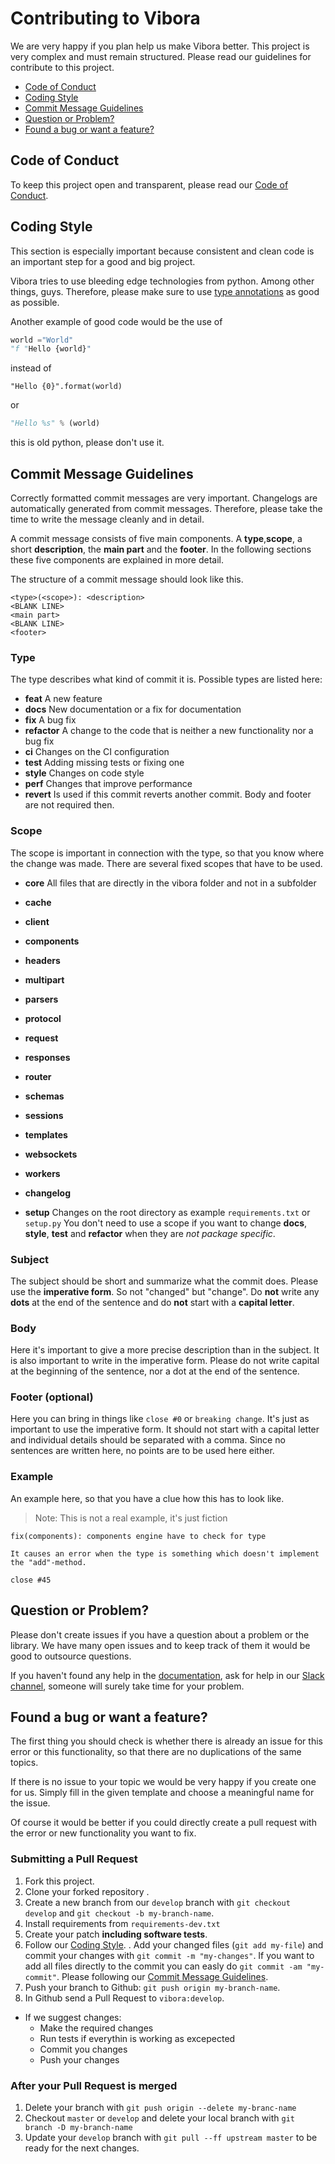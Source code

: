 # Contributing to Vibora

We are very happy if you plan help us make Vibora better. This project is very complex and must remain structured. Please read our guidelines for contribute to this project.

* [Code of Conduct](#code-of-conduct)
* [Coding Style](#coding-style)
* [Commit Message Guidelines](#commit-message-guidelines)
* [Question or Problem?](#question-or-problem)
* [Found a bug or want a feature?](#found-a-bug-or-want-a-feature)

## Code of Conduct
To keep this project open and transparent, please read our [Code of Conduct](.github/CODE_OF_CONDUCT.md).

## Coding Style
This section is especially important because consistent and clean code is an important step for a good and big project.

Vibora tries to use bleeding edge technologies from python. Among other things, guys.
Therefore, please make sure to use [type annotations](https://docs.python.org/3/library/typing.html) as good as possible.

Another example of good code would be the use of
```python
world ="World"
"f "Hello {world}"
```
instead of
```
"Hello {0}".format(world)
```
or
```python
"Hello %s" % (world)
```
this is old python, please don't use it.

## Commit Message Guidelines
Correctly formatted commit messages are very important. Changelogs are automatically generated from commit messages. Therefore, please take the time to write the message cleanly and in detail.

A commit message consists of five main components. A **type**,**scope**, a short **description**, the **main part** and the **footer**. In the following sections these five components are explained in more detail.

The structure of a commit message should look like this.
```
<type>(<scope>): <description>
<BLANK LINE>
<main part>
<BLANK LINE>
<footer>
```

### Type
The type describes what kind of commit it is. Possible types are listed here:

* **feat** A new feature
* **docs** New documentation or a fix for documentation
* **fix** A bug fix
* **refactor** A change to the code that is neither a new functionality nor a bug fix
* **ci** Changes on the CI configuration
* **test** Adding missing tests or fixing one
* **style** Changes on code style
* **perf** Changes that improve performance
* **revert** Is used if this commit reverts another commit. Body and footer are not required then.

### Scope
The scope is important in connection with the type, so that you know where the change was made. There are several fixed scopes that have to be used.

* **core** All files that are directly in the vibora folder and not in a subfolder
* **cache**
* **client**
* **components**
* **headers**
* **multipart**
* **parsers**
* **protocol**
* **request**
* **responses**
* **router**
* **schemas**
* **sessions**
* **templates**
* **websockets**
* **workers**

* **changelog**
* **setup** Changes on the root directory as example `requirements.txt` or `setup.py`
You don't need to use a scope if you want to change **docs**, **style**, **test** and **refactor** when they are _not package specific_.
### Subject
The subject should be short and summarize what the commit does. Please use the **imperative form**. So not "changed" but "change". Do **not** write any **dots** at the end of the sentence and do **not** start with a **capital letter**.

### Body
Here it's important to give a more precise description than in the subject. It is also important to write in the imperative form. Please do not write capital at the beginning of the sentence, nor a dot at the end of the sentence.

### Footer (optional)
Here you can bring in things like `close #0` or `breaking change`. It's just as important to use the imperative form. It should not start with a capital letter and individual details should be separated with a comma. Since no sentences are written here, no points are to be used here either.

### Example
An example here, so that you have a clue how this has to look like.
> Note: This is not a real example, it's just fiction

```shell
fix(components): components engine have to check for type

It causes an error when the type is something which doesn't implement the "add"-method.

close #45
```

## Question or Problem?
Please don't create issues if you have a question about a problem or the library.
We have many open issues and to keep track of them it would be good to outsource questions.

If you haven't found any help in the [documentation](https://docs.vibora.io/), ask for help in our [Slack channel](https://join.slack.com/t/vibora-io/shared_invite/enQtNDAxMTQ4NDc5NDYzLTA2YTdmNmM0YmY4ZTY0Y2JjZjc0ODgwMmJjY2I0MmVkODFiYzc4YjM0NGMyOTkxMjZlNTliZDU1ZmFhYWZmNjU), someone will surely take time for your problem.

## Found a bug or want a feature?
The first thing you should check is whether there is already an issue for this error or this functionality, so that there are no duplications of the same topics.

If there is no issue to your topic we would be very happy if you create one for us. Simply fill in the given template and choose a meaningful name for the issue.

Of course it would be better if you could directly create a pull request with the error or new functionality you want to fix.

### Submitting a Pull Request
1. Fork this project.
2. Clone your forked repository .
3. Create a new branch from our `develop` branch with `git checkout develop` and `git checkout -b my-branch-name`.
4. Install requirements from `requirements-dev.txt`
5. Create your patch **including software tests**.
6. Follow our [Coding Style](#coding-style).
. Add your changed files (`git add my-file`) and commit your changes with `git commit -m "my-changes"`. If you want to add all files directly to the commit you can easly do `git commit -am "my-commit"`. Please following our [Commit Message Guidelines](#commit-message-guidelines).
7. Push your branch to Github: `git push origin my-branch-name`.
8. In Github send a Pull Request to `vibora:develop`.
* If we suggest changes:
  * Make the required changes
  * Run tests if everythin is working as excepected
  * Commit you changes
  * Push your changes

### After your Pull Request is merged
1. Delete your branch with `git push origin --delete my-branc-name`
2. Checkout `master` or `develop` and delete your local branch with `git branch -D my-branch-name`
3. Update your `develop` branch with `git pull --ff upstream master` to be ready for the next changes.
